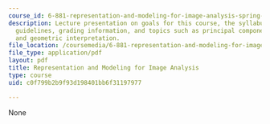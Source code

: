 ```yaml
---
course_id: 6-881-representation-and-modeling-for-image-analysis-spring-2005
description: Lecture presentation on goals for this course, the syllabus, presentation
  guidelines, grading information, and topics such as principal component analysis
  and geometric interpretation.
file_location: /coursemedia/6-881-representation-and-modeling-for-image-analysis-spring-2005/c0f799b2b9f93d198401bb6f31197977_l01.pdf
file_type: application/pdf
layout: pdf
title: Representation and Modeling for Image Analysis
type: course
uid: c0f799b2b9f93d198401bb6f31197977

---
```

None